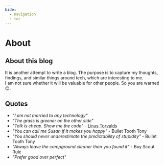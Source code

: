 ```yaml
---
hide:
  - navigation
  - toc
---
```


# About

## About this blog

It is another attempt to write a blog. The purpose is to capture my thoughts, findings, and similar things around tech, which are interesting to me.  
I am not sure whether it will be valuable for other people. So you are warned 😉.

## Quotes

- *"I am not married to any technology"*
- *"The grass is greener on the other side"*
- *"Talk is cheap. Show me the code"* - [Linus Torvalds](https://en.wikiquote.org/wiki/Linus_Torvalds#2000%E2%80%9304)
- *"You can call me Susan if it makes you happy"* - Bullet Tooth Tony
- *"You should never underestimate the predictability of stupidity"* - Bullet Tooth Tony
- *"Always leave the campground cleaner than you found it"* - Boy Scout Rule
- *"Prefer good over perfect"*
